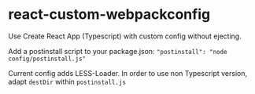 # react-custom-webpackconfig

Use Create React App (Typescript) with custom config without ejecting.

Add a postinstall script to your package.json:
`"postinstall": "node config/postinstall.js"`

Current config adds LESS-Loader.
In order to use non Typescript version, adapt `destDir` within `postinstall.js`
